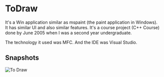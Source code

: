 # ToDraw

It's a Win application similar as mspaint (the paint application in Windows). It has similar UI and also similar features. It's a course project (C++ Course) done by June 2005 when I was a second year undergraduate. 

The technology it used was MFC. And the IDE was Visual Studio.

## Snapshots
![To Draw][img_main]

[img_main]: https://raw.github.com/landys/todraw/master/docs/ToDraw.png